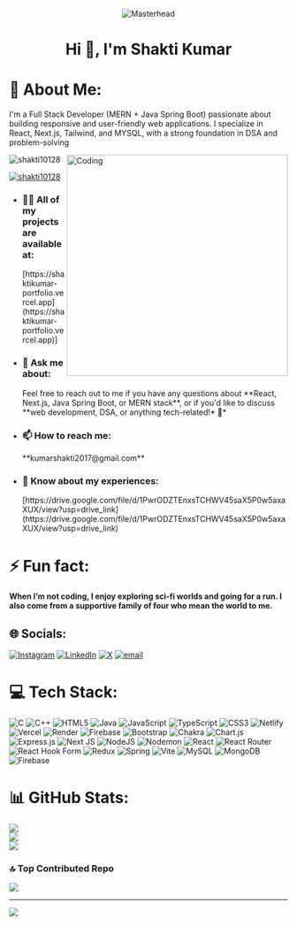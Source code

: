 <p align="center">
  <img src="https://t4.ftcdn.net/jpg/04/19/26/97/360_F_419269782_9LsP3TQndMVnZ2j3ZhTPhMjaqQpFAth9.jpg" alt="Masterhead">
</p>

<h1 align="center">Hi 👋, I'm Shakti Kumar</h1>

# 💫 About Me:
I'm a Full Stack Developer (MERN + Java Spring Boot) passionate about building responsive and user-friendly web applications. I specialize in React, Next.js, Tailwind, and MYSQL, with a strong foundation in DSA and problem-solving

<img align="right" alt="Coding" width="400" src="https://whizen.in/wp-content/uploads/2025/01/with-bg.gif" />

<p align="left"> <img src="https://komarev.com/ghpvc/?username=shakti10128&label=Profile%20views&color=0e75b6&style=flat" alt="shakti10128" /> </p>

<p align="left"> <a href="https://twitter.com/shakti10128" target="blank"><img src="https://img.shields.io/twitter/follow/shakti10128?logo=twitter&style=for-the-badge" alt="shakti10128" /></a> </p>

- <h3>👨‍💻 All of my projects are available at:</h3> [https://shaktikumar-portfolio.vercel.app](https://shaktikumar-portfolio.vercel.app)]

-  <h3>💬 Ask me about:</h3> Feel free to reach out to me if you have any questions about **React, Next.js, Java Spring Boot, or MERN stack**, or if you'd like to discuss **web development, DSA, or anything tech-related!* 🚀*

- <h3>📫 How to reach me:</h3> **kumarshakti2017@gmail.com**

- <h3>📄 Know about my experiences:</h3> [https://drive.google.com/file/d/1PwrODZTEnxsTCHWV45saX5P0w5axaXUX/view?usp=drive_link](https://drive.google.com/file/d/1PwrODZTEnxsTCHWV45saX5P0w5axaXUX/view?usp=drive_link)

# ⚡ Fun fact:
 **When I’m not coding, I enjoy exploring sci-fi worlds and going for a run. I also come from a supportive family of four who mean the world to me.**




## 🌐 Socials:
[![Instagram](https://img.shields.io/badge/Instagram-%23E4405F.svg?logo=Instagram&logoColor=white)](https://instagram.com/shakti_aashu) [![LinkedIn](https://img.shields.io/badge/LinkedIn-%230077B5.svg?logo=linkedin&logoColor=white)](https://linkedin.com/in/shakti10128) [![X](https://img.shields.io/badge/X-black.svg?logo=X&logoColor=white)](https://x.com/shakti10128) [![email](https://img.shields.io/badge/Email-D14836?logo=gmail&logoColor=white)](mailto:kumarshakti2017@gmail.com) 

# 💻 Tech Stack:
![C](https://img.shields.io/badge/c-%2300599C.svg?style=for-the-badge&logo=c&logoColor=white) ![C++](https://img.shields.io/badge/c++-%2300599C.svg?style=for-the-badge&logo=c%2B%2B&logoColor=white) ![HTML5](https://img.shields.io/badge/html5-%23E34F26.svg?style=for-the-badge&logo=html5&logoColor=white) ![Java](https://img.shields.io/badge/java-%23ED8B00.svg?style=for-the-badge&logo=openjdk&logoColor=white) ![JavaScript](https://img.shields.io/badge/javascript-%23323330.svg?style=for-the-badge&logo=javascript&logoColor=%23F7DF1E) ![TypeScript](https://img.shields.io/badge/typescript-%23007ACC.svg?style=for-the-badge&logo=typescript&logoColor=white) ![CSS3](https://img.shields.io/badge/css3-%231572B6.svg?style=for-the-badge&logo=css3&logoColor=white) ![Netlify](https://img.shields.io/badge/netlify-%23000000.svg?style=for-the-badge&logo=netlify&logoColor=#00C7B7) ![Vercel](https://img.shields.io/badge/vercel-%23000000.svg?style=for-the-badge&logo=vercel&logoColor=white) ![Render](https://img.shields.io/badge/Render-%46E3B7.svg?style=for-the-badge&logo=render&logoColor=white) ![Firebase](https://img.shields.io/badge/firebase-%23039BE5.svg?style=for-the-badge&logo=firebase) ![Bootstrap](https://img.shields.io/badge/bootstrap-%238511FA.svg?style=for-the-badge&logo=bootstrap&logoColor=white) ![Chakra](https://img.shields.io/badge/chakra-%234ED1C5.svg?style=for-the-badge&logo=chakraui&logoColor=white) ![Chart.js](https://img.shields.io/badge/chart.js-F5788D.svg?style=for-the-badge&logo=chart.js&logoColor=white) ![Express.js](https://img.shields.io/badge/express.js-%23404d59.svg?style=for-the-badge&logo=express&logoColor=%2361DAFB) ![Next JS](https://img.shields.io/badge/Next-black?style=for-the-badge&logo=next.js&logoColor=white) ![NodeJS](https://img.shields.io/badge/node.js-6DA55F?style=for-the-badge&logo=node.js&logoColor=white) ![Nodemon](https://img.shields.io/badge/NODEMON-%23323330.svg?style=for-the-badge&logo=nodemon&logoColor=%BBDEAD) ![React](https://img.shields.io/badge/react-%2320232a.svg?style=for-the-badge&logo=react&logoColor=%2361DAFB) ![React Router](https://img.shields.io/badge/React_Router-CA4245?style=for-the-badge&logo=react-router&logoColor=white) ![React Hook Form](https://img.shields.io/badge/React%20Hook%20Form-%23EC5990.svg?style=for-the-badge&logo=reacthookform&logoColor=white) ![Redux](https://img.shields.io/badge/redux-%23593d88.svg?style=for-the-badge&logo=redux&logoColor=white) ![Spring](https://img.shields.io/badge/spring-%236DB33F.svg?style=for-the-badge&logo=spring&logoColor=white) ![Vite](https://img.shields.io/badge/vite-%23646CFF.svg?style=for-the-badge&logo=vite&logoColor=white) ![MySQL](https://img.shields.io/badge/mysql-4479A1.svg?style=for-the-badge&logo=mysql&logoColor=white) ![MongoDB](https://img.shields.io/badge/MongoDB-%234ea94b.svg?style=for-the-badge&logo=mongodb&logoColor=white) ![Firebase](https://img.shields.io/badge/firebase-a08021?style=for-the-badge&logo=firebase&logoColor=ffcd34)
# 📊 GitHub Stats:
![](https://github-readme-stats.vercel.app/api?username=shakti10128&theme=dark&hide_border=false&include_all_commits=false&count_private=false)<br/>
![](https://github-readme-streak-stats.herokuapp.com/?user=shakti10128&theme=dark&hide_border=false)<br/>
![](https://github-readme-stats.vercel.app/api/top-langs/?username=shakti10128&theme=dark&hide_border=false&include_all_commits=false&count_private=false&layout=compact)

### 🔝 Top Contributed Repo
![](https://github-contributor-stats.vercel.app/api?username=shakti10128&limit=5&theme=dark&combine_all_yearly_contributions=true)

---
[![](https://visitcount.itsvg.in/api?id=shakti10128&icon=0&color=0)](https://visitcount.itsvg.in)

<!-- Proudly created with GPRM ( https://gprm.itsvg.in ) -->
